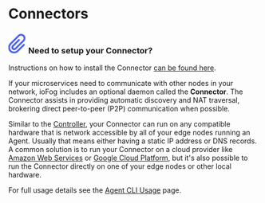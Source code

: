 # Connectors
<aside class="notifications note">
  <h3><img src="/images/icos/ico-note.svg" alt=""> Need to setup your Connector?</h3>
  <p>Instructions on how to install the Connector <a href="../getting-started/setup-your-connectors.html">can be found here</a>.</p>
</aside>

If your microservices need to communicate with other nodes in your network, ioFog includes an optional daemon called the **Connector**. The Connector assists in providing automatic discovery and NAT traversal, brokering direct peer-to-peer (P2P) communication when possible.

Similar to the [Controller](../controllers/overview.html), your Connector can run on any compatible hardware that is network accessible by all of your edge nodes running an Agent. Usually that means either having a static IP address or DNS records. A common solution is to run your Connector on a cloud provider like [Amazon Web Services](https://aws.amazon.com/) or [Google Cloud Platform](https://cloud.google.com/), but it's also possible to run the Connector directly on one of your edge nodes or other local hardware.

For full usage details see the [Agent CLI Usage](../agents/cli-usage.html) page.
